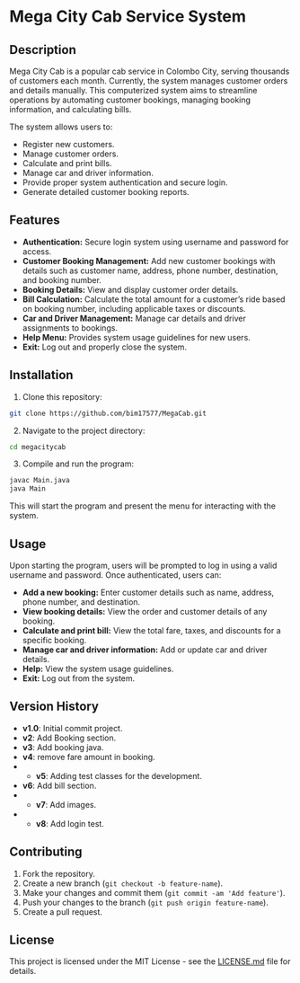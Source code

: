 # Mega City Cab Service System

## Description
Mega City Cab is a popular cab service in Colombo City, serving thousands of customers each month. Currently, the system manages customer orders and details manually. This computerized system aims to streamline operations by automating customer bookings, managing booking information, and calculating bills. 

The system allows users to:
- Register new customers.
- Manage customer orders.
- Calculate and print bills.
- Manage car and driver information.
- Provide proper system authentication and secure login.
- Generate detailed customer booking reports.

## Features
- **Authentication:** Secure login system using username and password for access.
- **Customer Booking Management:** Add new customer bookings with details such as customer name, address, phone number, destination, and booking number.
- **Booking Details:** View and display customer order details.
- **Bill Calculation:** Calculate the total amount for a customer’s ride based on booking number, including applicable taxes or discounts.
- **Car and Driver Management:** Manage car details and driver assignments to bookings.
- **Help Menu:** Provides system usage guidelines for new users.
- **Exit:** Log out and properly close the system.

## Installation
1. Clone this repository:
```bash
git clone https://github.com/bim17577/MegaCab.git
```

2. Navigate to the project directory:
```bash
cd megacitycab
```

3. Compile and run the program:
```bash
javac Main.java
java Main
```

This will start the program and present the menu for interacting with the system.

## Usage
Upon starting the program, users will be prompted to log in using a valid username and password. Once authenticated, users can:
- **Add a new booking:** Enter customer details such as name, address, phone number, and destination.
- **View booking details:** View the order and customer details of any booking.
- **Calculate and print bill:** View the total fare, taxes, and discounts for a specific booking.
- **Manage car and driver information:** Add or update car and driver details.
- **Help:** View the system usage guidelines.
- **Exit:** Log out from the system.

## Version History
- **v1.0**: Initial commit project.
- **v2**: Add Booking section.
- **v3**: Add booking java.
- **v4**: remove fare amount in booking.
- - **v5**: Adding test classes for the development.
- **v6**: Add bill section.
- - **v7**: Add images.
 - - **v8**: Add login test.

## Contributing
1. Fork the repository.
2. Create a new branch (`git checkout -b feature-name`).
3. Make your changes and commit them (`git commit -am 'Add feature'`).
4. Push your changes to the branch (`git push origin feature-name`).
5. Create a pull request.

## License
This project is licensed under the MIT License - see the [LICENSE.md](LICENSE.md) file for details.
